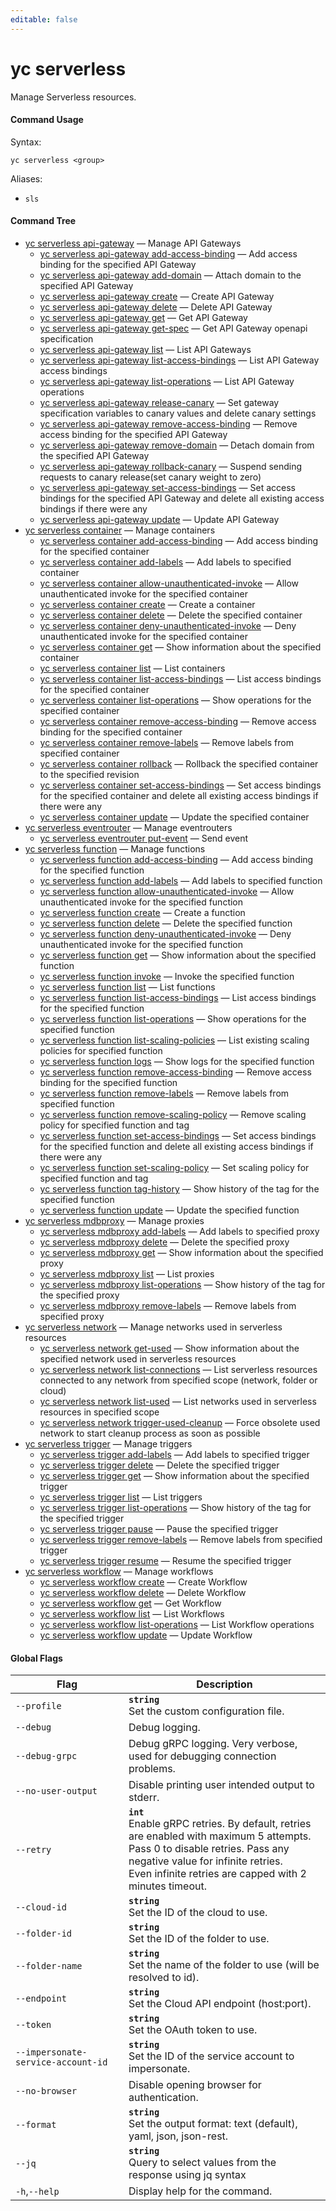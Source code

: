 ```yaml
---
editable: false
---
```


# yc serverless

Manage Serverless resources.

#### Command Usage

Syntax: 

`yc serverless <group>`

Aliases: 

- `sls`

#### Command Tree

- [yc serverless api-gateway](api-gateway/index.md) — Manage API Gateways
	- [yc serverless api-gateway add-access-binding](api-gateway/add-access-binding.md) — Add access binding for the specified API Gateway
	- [yc serverless api-gateway add-domain](api-gateway/add-domain.md) — Attach domain to the specified API Gateway
	- [yc serverless api-gateway create](api-gateway/create.md) — Create API Gateway
	- [yc serverless api-gateway delete](api-gateway/delete.md) — Delete API Gateway
	- [yc serverless api-gateway get](api-gateway/get.md) — Get API Gateway
	- [yc serverless api-gateway get-spec](api-gateway/get-spec.md) — Get API Gateway openapi specification
	- [yc serverless api-gateway list](api-gateway/list.md) — List API Gateways
	- [yc serverless api-gateway list-access-bindings](api-gateway/list-access-bindings.md) — List API Gateway access bindings
	- [yc serverless api-gateway list-operations](api-gateway/list-operations.md) — List API Gateway operations
	- [yc serverless api-gateway release-canary](api-gateway/release-canary.md) — Set gateway specification variables to canary values and delete canary settings
	- [yc serverless api-gateway remove-access-binding](api-gateway/remove-access-binding.md) — Remove access binding for the specified API Gateway
	- [yc serverless api-gateway remove-domain](api-gateway/remove-domain.md) — Detach domain from the specified API Gateway
	- [yc serverless api-gateway rollback-canary](api-gateway/rollback-canary.md) — Suspend sending requests to canary release(set canary weight to zero)
	- [yc serverless api-gateway set-access-bindings](api-gateway/set-access-bindings.md) — Set access bindings for the specified API Gateway and delete all existing access bindings if there were any
	- [yc serverless api-gateway update](api-gateway/update.md) — Update API Gateway
- [yc serverless container](container/index.md) — Manage containers
	- [yc serverless container add-access-binding](container/add-access-binding.md) — Add access binding for the specified container
	- [yc serverless container add-labels](container/add-labels.md) — Add labels to specified container
	- [yc serverless container allow-unauthenticated-invoke](container/allow-unauthenticated-invoke.md) — Allow unauthenticated invoke for the specified container
	- [yc serverless container create](container/create.md) — Create a container
	- [yc serverless container delete](container/delete.md) — Delete the specified container
	- [yc serverless container deny-unauthenticated-invoke](container/deny-unauthenticated-invoke.md) — Deny unauthenticated invoke for the specified container
	- [yc serverless container get](container/get.md) — Show information about the specified container
	- [yc serverless container list](container/list.md) — List containers
	- [yc serverless container list-access-bindings](container/list-access-bindings.md) — List access bindings for the specified container
	- [yc serverless container list-operations](container/list-operations.md) — Show operations for the specified container
	- [yc serverless container remove-access-binding](container/remove-access-binding.md) — Remove access binding for the specified container
	- [yc serverless container remove-labels](container/remove-labels.md) — Remove labels from specified container
	- [yc serverless container rollback](container/rollback.md) — Rollback the specified container to the specified revision
	- [yc serverless container set-access-bindings](container/set-access-bindings.md) — Set access bindings for the specified container and delete all existing access bindings if there were any
	- [yc serverless container update](container/update.md) — Update the specified container
- [yc serverless eventrouter](eventrouter/index.md) — Manage eventrouters
	- [yc serverless eventrouter put-event](eventrouter/put-event.md) — Send event
- [yc serverless function](function/index.md) — Manage functions
	- [yc serverless function add-access-binding](function/add-access-binding.md) — Add access binding for the specified function
	- [yc serverless function add-labels](function/add-labels.md) — Add labels to specified function
	- [yc serverless function allow-unauthenticated-invoke](function/allow-unauthenticated-invoke.md) — Allow unauthenticated invoke for the specified function
	- [yc serverless function create](function/create.md) — Create a function
	- [yc serverless function delete](function/delete.md) — Delete the specified function
	- [yc serverless function deny-unauthenticated-invoke](function/deny-unauthenticated-invoke.md) — Deny unauthenticated invoke for the specified function
	- [yc serverless function get](function/get.md) — Show information about the specified function
	- [yc serverless function invoke](function/invoke.md) — Invoke the specified function
	- [yc serverless function list](function/list.md) — List functions
	- [yc serverless function list-access-bindings](function/list-access-bindings.md) — List access bindings for the specified function
	- [yc serverless function list-operations](function/list-operations.md) — Show operations for the specified function
	- [yc serverless function list-scaling-policies](function/list-scaling-policies.md) — List existing scaling policies for specified function
	- [yc serverless function logs](function/logs.md) — Show logs for the specified function
	- [yc serverless function remove-access-binding](function/remove-access-binding.md) — Remove access binding for the specified function
	- [yc serverless function remove-labels](function/remove-labels.md) — Remove labels from specified function
	- [yc serverless function remove-scaling-policy](function/remove-scaling-policy.md) — Remove scaling policy for specified function and tag
	- [yc serverless function set-access-bindings](function/set-access-bindings.md) — Set access bindings for the specified function and delete all existing access bindings if there were any
	- [yc serverless function set-scaling-policy](function/set-scaling-policy.md) — Set scaling policy for specified function and tag
	- [yc serverless function tag-history](function/tag-history.md) — Show history of the tag for the specified function
	- [yc serverless function update](function/update.md) — Update the specified function
- [yc serverless mdbproxy](mdbproxy/index.md) — Manage proxies
	- [yc serverless mdbproxy add-labels](mdbproxy/add-labels.md) — Add labels to specified proxy
	- [yc serverless mdbproxy delete](mdbproxy/delete.md) — Delete the specified proxy
	- [yc serverless mdbproxy get](mdbproxy/get.md) — Show information about the specified proxy
	- [yc serverless mdbproxy list](mdbproxy/list.md) — List proxies
	- [yc serverless mdbproxy list-operations](mdbproxy/list-operations.md) — Show history of the tag for the specified proxy
	- [yc serverless mdbproxy remove-labels](mdbproxy/remove-labels.md) — Remove labels from specified proxy
- [yc serverless network](network/index.md) — Manage networks used in serverless resources
	- [yc serverless network get-used](network/get-used.md) — Show information about the specified network used in serverless resources
	- [yc serverless network list-connections](network/list-connections.md) — List serverless resources connected to any network from specified scope (network, folder or cloud)
	- [yc serverless network list-used](network/list-used.md) — List networks used in serverless resources in specified scope
	- [yc serverless network trigger-used-cleanup](network/trigger-used-cleanup.md) — Force obsolete used network to start cleanup process as soon as possible
- [yc serverless trigger](trigger/index.md) — Manage triggers
	- [yc serverless trigger add-labels](trigger/add-labels.md) — Add labels to specified trigger
	- [yc serverless trigger delete](trigger/delete.md) — Delete the specified trigger
	- [yc serverless trigger get](trigger/get.md) — Show information about the specified trigger
	- [yc serverless trigger list](trigger/list.md) — List triggers
	- [yc serverless trigger list-operations](trigger/list-operations.md) — Show history of the tag for the specified trigger
	- [yc serverless trigger pause](trigger/pause.md) — Pause the specified trigger
	- [yc serverless trigger remove-labels](trigger/remove-labels.md) — Remove labels from specified trigger
	- [yc serverless trigger resume](trigger/resume.md) — Resume the specified trigger
- [yc serverless workflow](workflow/index.md) — Manage workflows
	- [yc serverless workflow create](workflow/create.md) — Create Workflow
	- [yc serverless workflow delete](workflow/delete.md) — Delete Workflow
	- [yc serverless workflow get](workflow/get.md) — Get Workflow
	- [yc serverless workflow list](workflow/list.md) — List Workflows
	- [yc serverless workflow list-operations](workflow/list-operations.md) — List Workflow operations
	- [yc serverless workflow update](workflow/update.md) — Update Workflow

#### Global Flags

| Flag | Description |
|----|----|
|`--profile`|<b>`string`</b><br/>Set the custom configuration file.|
|`--debug`|Debug logging.|
|`--debug-grpc`|Debug gRPC logging. Very verbose, used for debugging connection problems.|
|`--no-user-output`|Disable printing user intended output to stderr.|
|`--retry`|<b>`int`</b><br/>Enable gRPC retries. By default, retries are enabled with maximum 5 attempts.<br/>Pass 0 to disable retries. Pass any negative value for infinite retries.<br/>Even infinite retries are capped with 2 minutes timeout.|
|`--cloud-id`|<b>`string`</b><br/>Set the ID of the cloud to use.|
|`--folder-id`|<b>`string`</b><br/>Set the ID of the folder to use.|
|`--folder-name`|<b>`string`</b><br/>Set the name of the folder to use (will be resolved to id).|
|`--endpoint`|<b>`string`</b><br/>Set the Cloud API endpoint (host:port).|
|`--token`|<b>`string`</b><br/>Set the OAuth token to use.|
|`--impersonate-service-account-id`|<b>`string`</b><br/>Set the ID of the service account to impersonate.|
|`--no-browser`|Disable opening browser for authentication.|
|`--format`|<b>`string`</b><br/>Set the output format: text (default), yaml, json, json-rest.|
|`--jq`|<b>`string`</b><br/>Query to select values from the response using jq syntax|
|`-h`,`--help`|Display help for the command.|
